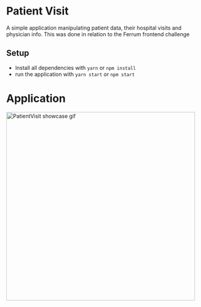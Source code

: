 # Patient Visit
A simple application manipulating patient data, their hospital visits and physician info. This was done in relation to 
the Ferrum frontend challenge

## Setup
- Install all dependencies with `yarn` or `npm install`
- run the application with `yarn start` or `npm start`

# Application
<img src="https://github.com/myrdstom/patient-visit/blob/patient.gif" alt="PatientVisit showcase gif" title="PatientVisit showcase gif" width="500"/>


